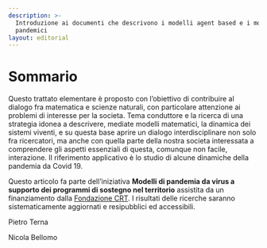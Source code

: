 ```yaml
---
description: >-
  Introduzione ai documenti che descrivono i modelli agent based e i modelli
  pandemici
layout: editorial
---
```


# Sommario

Questo trattato elementare è proposto con l’obiettivo di contribuire al dialogo fra matematica e scienze naturali, con particolare attenzione ai problemi di interesse per la societa. Tema conduttore e la ricerca di una strategia idonea a descrivere, mediate modelli matematici, la dinamica dei sistemi viventi, e su questa base aprire un dialogo interdisciplinare non solo fra ricercatori, ma anche con quella parte della nostra societa interessata a comprendere gli aspetti essenziali di questa, comunque non facile, interazione. Il riferimento applicativo è lo studio di alcune dinamiche della pandemia da Covid 19.

Questo articolo fa parte dell’iniziativa **Modelli di pandemia da virus a supporto dei programmi di sostegno nel territorio** assistita da un finanziamento dalla [Fondazione CRT](https://www.fondazionecrt.it). I risultati delle ricerche saranno sistematicamente aggiornati e resipubblici ed accessibili.

Pietro Terna

Nicola Bellomo
